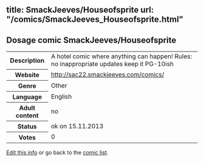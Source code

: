 title: SmackJeeves/Houseofsprite
url: "/comics/SmackJeeves_Houseofsprite.html"
---
Dosage comic SmackJeeves/Houseofsprite
-----------------------------------------

<p id="msg"></p>
<script type="text/javascript">
if (window.location.search === '?edit_info_mail=sent_ok') {
  var elem = document.getElementById("msg");
  elem.innerHTML = 'Edited information sucessfully sent for review, which is usually done daily. Thanks!';
  elem.className = 'ok';
}
</script>
<table class="comicinfo">
<tr>
<th>Description</th><td>A hotel comic where anything can happen! Rules: no inappropriate updates keep it PG-10ish</td>
</tr>
<tr>
<th>Website</th><td><a href="http://sac22.smackjeeves.com/comics/">http://sac22.smackjeeves.com/comics/</a></td>
</tr>
<tr>
<th>Genre</th><td>Other</td>
</tr>
<tr>
<th>Language</th><td>English</td>
</tr>
<tr>
<th>Adult content</th><td>no</td>
</tr>
<tr>
<th>Status</th><td>ok on 15.11.2013</td>
</tr>
<tr>
<th>Votes</th><td>0</td>
</tr>
</table>

[Edit this info](SmackJeeves_Houseofsprite_edit.html) or go back to the [comic list](../comic-index.html).
